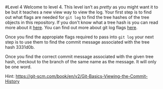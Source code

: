 #Level 4
Welcome to level 4.
This level isn’t as *pretty* as you might want it to be but it teaches a new view way to view the log.
Your first step is to find out what flags are needed for ```git log``` to find the tree hashes of the tree objects in this repository.
If you don't know what a tree hash is you can read more about it [here](https://git-scm.com/book/en/v2/Git-Internals-Git-Objects).
You can find out more about git log flags [here](http://git-scm.com/docs/git-log).

Once you find the appropiate flags required to pass into ```git log``` your next step
is to use them to find the commit message associated with the tree hash 3331d0b.

Once you find the correct commit message associated with the given tree hash, checkout to the branch of the same name as the message.
It will only be one word.

Hint: https://git-scm.com/book/en/v2/Git-Basics-Viewing-the-Commit-History
